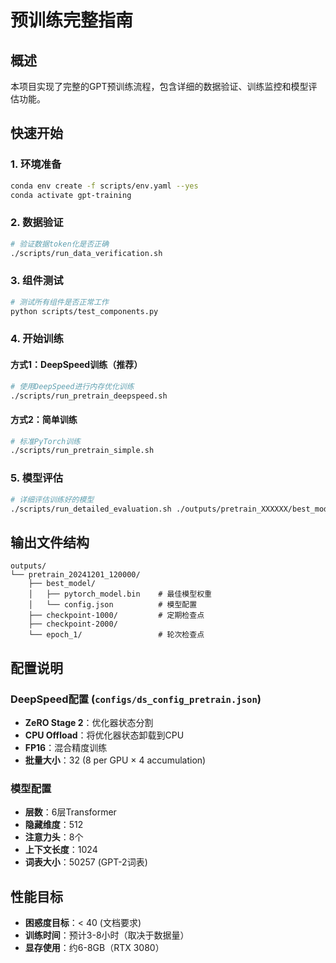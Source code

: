 # 预训练完整指南

## 概述

本项目实现了完整的GPT预训练流程，包含详细的数据验证、训练监控和模型评估功能。

## 快速开始

### 1. 环境准备

```bash
conda env create -f scripts/env.yaml --yes
conda activate gpt-training
```

### 2. 数据验证

```bash
# 验证数据token化是否正确
./scripts/run_data_verification.sh
```

### 3. 组件测试

```bash
# 测试所有组件是否正常工作
python scripts/test_components.py
```

### 4. 开始训练

#### 方式1：DeepSpeed训练（推荐）

```bash
# 使用DeepSpeed进行内存优化训练
./scripts/run_pretrain_deepspeed.sh
```

#### 方式2：简单训练

```bash
# 标准PyTorch训练
./scripts/run_pretrain_simple.sh
```

### 5. 模型评估

```bash
# 详细评估训练好的模型
./scripts/run_detailed_evaluation.sh ./outputs/pretrain_XXXXXX/best_model
```

## 输出文件结构

```
outputs/
└── pretrain_20241201_120000/
    ├── best_model/
    │   ├── pytorch_model.bin    # 最佳模型权重
    │   └── config.json          # 模型配置
    ├── checkpoint-1000/         # 定期检查点
    ├── checkpoint-2000/
    └── epoch_1/                 # 轮次检查点
```

## 配置说明

### DeepSpeed配置 (`configs/ds_config_pretrain.json`)

- **ZeRO Stage 2**：优化器状态分割
- **CPU Offload**：将优化器状态卸载到CPU
- **FP16**：混合精度训练
- **批量大小**：32 (8 per GPU × 4 accumulation)

### 模型配置

- **层数**：6层Transformer
- **隐藏维度**：512
- **注意力头**：8个
- **上下文长度**：1024
- **词表大小**：50257 (GPT-2词表)

## 性能目标

- **困惑度目标**：< 40 (文档要求)
- **训练时间**：预计3-8小时（取决于数据量）
- **显存使用**：约6-8GB（RTX 3080）